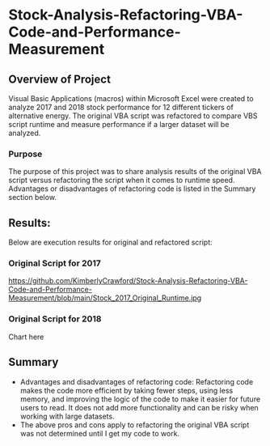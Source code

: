 # Stock-Analysis-Refactoring-VBA-Code-and-Performance-Measurement

## Overview of Project
Visual Basic Applications (macros) within Microsoft Excel were created to analyze 2017 and 2018 stock performance for 12 different tickers of alternative energy. The original VBA script was refactored to compare VBS script runtime and measure performance if a larger dataset will be analyzed.

### Purpose
The purpose of this project was to share analysis results of the original VBA script versus refactoring the script when it comes to runtime speed. Advantages or disadvantages of refactoring code is listed in the Summary section below. 

## Results: 
Below are execution results for original and refactored script:

### Original Script for 2017
https://github.com/KimberlyCrawford/Stock-Analysis-Refactoring-VBA-Code-and-Performance-Measurement/blob/main/Stock_2017_Original_Runtime.jpg

### Original Script for 2018
Chart here

## Summary

- Advantages and disadvantages of refactoring code: Refactoring code makes the code more efficient by taking fewer steps, using less memory, and improving the logic of the code to make it easier for future users to read. It does not add more functionality and can be risky when working with large datasets. 
- The above pros and cons apply to refactoring the original VBA script was not determined until I get my code to work.
